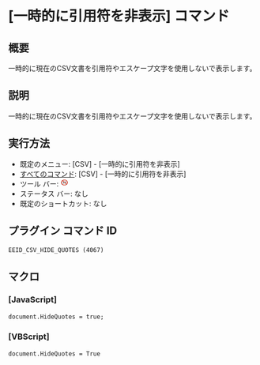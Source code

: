 # \[一時的に引用符を非表示\] コマンド

## 概要

一時的に現在のCSV文書を引用符やエスケープ文字を使用しないで表示します。

## 説明

一時的に現在のCSV文書を引用符やエスケープ文字を使用しないで表示します。

## 実行方法

- 既定のメニュー: \[CSV\] - \[一時的に引用符を非表示\]
- [すべてのコマンド](../../glossary/allcommands): \[CSV\] - \[一時的に引用符を非表示\]
- ツール バー: ![](../../images/csv_hide_quotes.gif)
- ステータス バー: なし
- 既定のショートカット: なし

## プラグイン コマンド ID

```
EEID_CSV_HIDE_QUOTES (4067)
```

## マクロ

### \[JavaScript\]

```
document.HideQuotes = true;
```

### \[VBScript\]

```
document.HideQuotes = True
```
